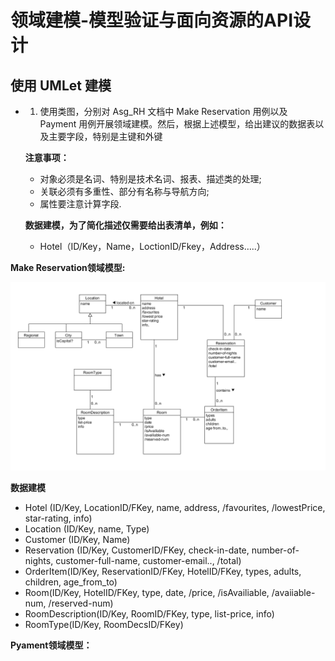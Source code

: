 # 领域建模-模型验证与面向资源的API设计

## 使用 UMLet 建模

- 1. 使用类图，分别对 Asg_RH 文档中 Make Reservation 用例以及 Payment 用例开展领域建模。然后，根据上述模型，给出建议的数据表以及主要字段，特别是主键和外键


  **注意事项：**
     + 对象必须是名词、特别是技术名词、报表、描述类的处理;
     + 关联必须有多重性、部分有名称与导航方向;
     + 属性要注意计算字段.
      
      
  **数据建模，为了简化描述仅需要给出表清单，例如：**
    + Hotel（ID/Key，Name，LoctionID/Fkey，Address…..） 
      
  
**Make Reservation领域模型:**

 ![领域模型_make_reservation](temp/8_1_1.png)
 
**数据建模**
 + Hotel (ID/Key, LocationID/FKey, name, address, /favourites, /lowestPrice, star-rating, info)
 + Location (ID/Key, name, Type)
 + Customer (ID/Key, Name)
 + Reservation (ID/Key, CustomerID/FKey, check-in-date, number-of-nights, customer-full-name, customer-email.., /total)
 + OrderItem(ID/Key, ReservationID/FKey, HotelID/FKey, types, adults, children, age_from_to)
 + Room(ID/Key, HotelID/FKey, type, date, /price, /isAvailiable, /avaiiable-num, /reserved-num)
 + RoomDescription(ID/Key, RoomID/FKey, type, list-price, info)
 + RoomType(ID/Key, RoomDecsID/FKey)
 
 **Pyament领域模型：**
 
 
 

  

